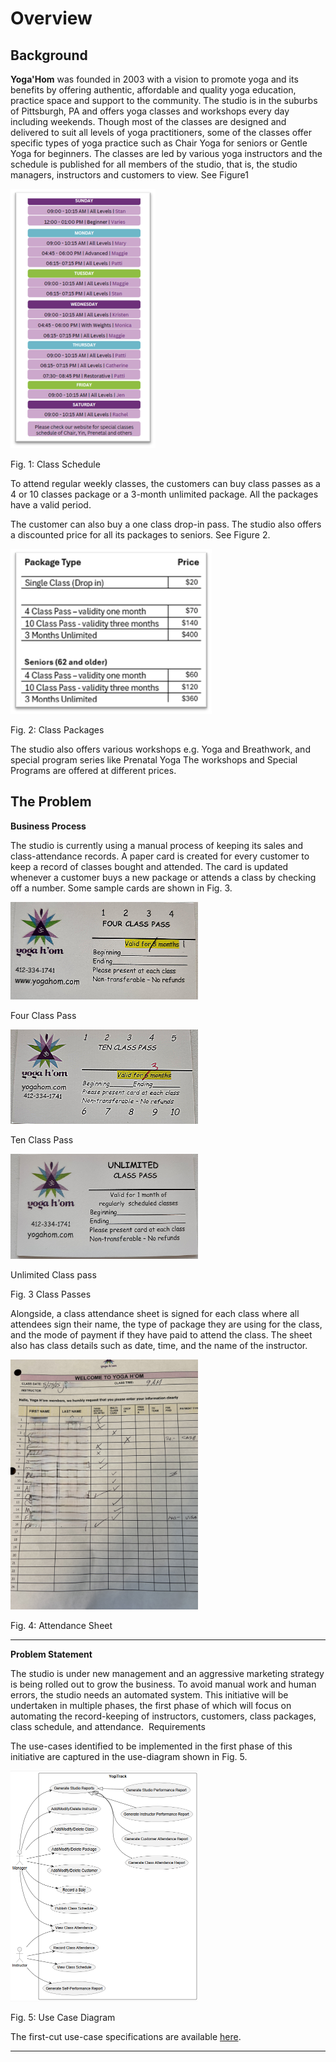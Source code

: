 # Overview

## Background

**Yoga'Hom** was founded in 2003 with a vision to promote yoga and its benefits by offering authentic, affordable and quality yoga education, practice space and support to the community. The studio is in the suburbs of Pittsburgh, PA and offers yoga classes and workshops every day including weekends. Though most of the classes are designed and delivered to suit all levels of yoga practitioners, some of the classes offer specific types of yoga practice such as Chair Yoga for seniors or Gentle Yoga for beginners. The classes are led by various yoga instructors and the schedule is published for all members of the studio, that is, the studio managers, instructors and customers to view. See Figure1


![Class Schedule](designimages/ClassSchedule.png "Class Schedule")

Fig. 1: Class Schedule

To attend regular weekly classes, the customers can buy class passes as a 4 or 10 classes package or a 3-month unlimited package. All the packages have a valid period. 

The customer can also buy a one class drop-in pass. The studio also offers a discounted price for all its packages to seniors. See Figure 2. 

![Class Packages](designimages/ClassPackage.png "Class Packages")

Fig. 2: Class Packages

The studio also offers various workshops e.g. Yoga and Breathwork, and special program series like Prenatal Yoga The workshops and Special Programs are offered at different prices.

## The Problem

**Business Process**


The studio is currently using a manual process of keeping its sales and class-attendance records. A paper card is created for every customer to keep a record of classes bought and attended. The card is updated whenever a customer buys a new package or attends a class by checking off a number. Some sample cards are shown in Fig. 3.

<img src="designimages/YogaHom-4 Class Pass-v1.jpg" alt="Four Class Pass" style="width:300px;height:auto;">

Four Class Pass


<img src="designimages/YogaHom-10 Class Pass-v1.jpg" alt="Ten Class Pass" style="width:300px;height:auto;">

Ten Class Pass

<img src="designimages/YogaHom-Unlimited Class Pass-v1.jpg" alt="Unlimited Class pass" style="width:300px;height:auto;">

Unlimited Class pass

Fig. 3 Class Passes

Alongside, a class attendance sheet is signed for each class where all attendees sign their name, the type of package they are using for the class, and the mode of payment if they have paid to attend the class. The sheet also has class details such as date, time, and the name of the instructor.

<img src="designimages/AttendanceSheet-v1.jpg" alt="Attendance sheet" style="width:300px;height:auto;">

Fig. 4: Attendance Sheet

***

**Problem Statement**

The studio is under new management and an aggressive marketing strategy is being rolled out to grow the business. To avoid manual work and human errors, the studio needs an automated system. This initiative will be undertaken in multiple phases, the first phase of which will focus on automating the record-keeping of instructors, customers, class packages, class schedule, and attendance. 
Requirements

The use-cases identified to be implemented in the first phase of this initiative are captured in the use-diagram shown in Fig. 5. 

<img src="designimages/UseCaseDiagram.png" alt="Use case diagram" style="width:300px;height:auto;">

Fig. 5: Use Case Diagram

The first-cut use-case specifications are available [here](./UseCases.md "Use Cases"). 

*** 

